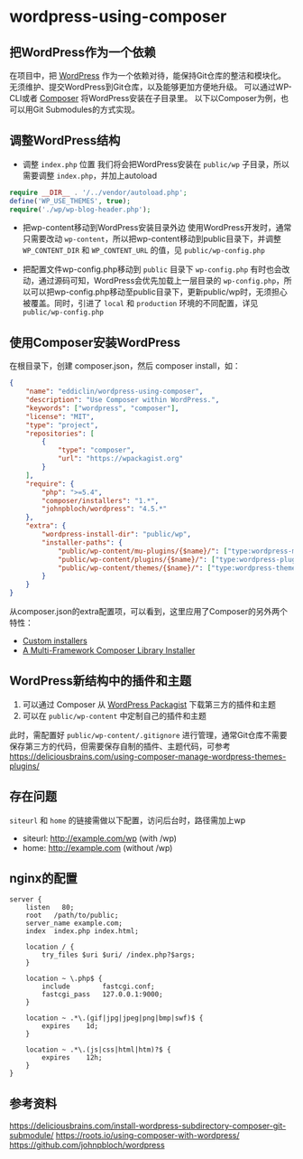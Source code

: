 wordpress-using-composer
====

## 把WordPress作为一个依赖
在项目中，把 [WordPress](https://wordpress.org/) 作为一个依赖对待，能保持Git仓库的整洁和模块化。无须维护、提交WordPress到Git仓库，以及能够更加方便地升级。
可以通过WP-CLI或者 [Composer](https://getcomposer.org/) 将WordPress安装在子目录里。
以下以Composer为例，也可以用Git Submodules的方式实现。

## 调整WordPress结构
* 调整 `index.php` 位置
我们将会把WordPress安装在 `public/wp` 子目录，所以需要调整 `index.php`，并加上autoload

```php
require __DIR__ . '/../vendor/autoload.php';
define('WP_USE_THEMES', true);
require('./wp/wp-blog-header.php');
```

* 把wp-content移动到WordPress安装目录外边
使用WordPress开发时，通常只需要改动 `wp-content`，所以把wp-content移动到public目录下，并调整 `WP_CONTENT_DIR` 和 `WP_CONTENT_URL` 的值，见 `public/wp-config.php`

* 把配置文件wp-config.php移动到 `public` 目录下
`wp-config.php` 有时也会改动，通过源码可知，WordPress会优先加载上一层目录的 `wp-config.php`，所以可以把wp-config.php移动至public目录下，更新public/wp时，无须担心被覆盖。同时，引进了 `local` 和 `production` 环境的不同配置，详见 `public/wp-config.php`

## 使用Composer安装WordPress
在根目录下，创建 composer.json，然后 composer install，如：
```json
{
    "name": "eddiclin/wordpress-using-composer",
    "description": "Use Composer within WordPress.",
    "keywords": ["wordpress", "composer"],
    "license": "MIT",
    "type": "project",
    "repositories": [
        {
            "type": "composer",
            "url": "https://wpackagist.org"
        }
    ],
    "require": {
        "php": ">=5.4",
        "composer/installers": "1.*",
        "johnpbloch/wordpress": "4.5.*"
    },
    "extra": {
        "wordpress-install-dir": "public/wp",
        "installer-paths": {
            "public/wp-content/mu-plugins/{$name}/": ["type:wordpress-muplugin"],
            "public/wp-content/plugins/{$name}/": ["type:wordpress-plugin"],
            "public/wp-content/themes/{$name}/": ["type:wordpress-theme"]
        }
    }
}
```

从composer.json的extra配置项，可以看到，这里应用了Composer的另外两个特性：

* [Custom installers](https://getcomposer.org/doc/articles/custom-installers.md)
* [A Multi-Framework Composer Library Installer](https://github.com/composer/installers)

## WordPress新结构中的插件和主题
1. 可以通过 Composer 从 [WordPress Packagist](https://wpackagist.org/) 下载第三方的插件和主题
2. 可以在 `public/wp-content` 中定制自己的插件和主题

此时，需配置好 `public/wp-content/.gitignore` 进行管理，通常Git仓库不需要保存第三方的代码，但需要保存自制的插件、主题代码，可参考 https://deliciousbrains.com/using-composer-manage-wordpress-themes-plugins/


## 存在问题
`siteurl` 和 `home` 的链接需做以下配置，访问后台时，路径需加上wp
* siteurl: http://example.com/wp (with /wp)
* home: http://example.com (without /wp)

## nginx的配置
```nginx
server {
    listen   80;
    root   /path/to/public;
    server_name example.com;
    index  index.php index.html;
    
    location / {
        try_files $uri $uri/ /index.php?$args;
    }
    
    location ~ \.php$ {
        include        fastcgi.conf;
        fastcgi_pass   127.0.0.1:9000;
    }
    
    location ~ .*\.(gif|jpg|jpeg|png|bmp|swf)$ {
        expires    1d;
    }
    
    location ~ .*\.(js|css|html|htm)?$ {
        expires    12h;
    }
}

```

## 参考资料
https://deliciousbrains.com/install-wordpress-subdirectory-composer-git-submodule/
https://roots.io/using-composer-with-wordpress/
https://github.com/johnpbloch/wordpress

